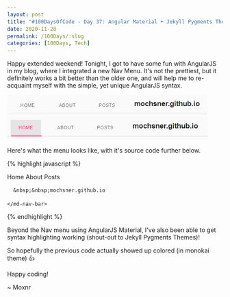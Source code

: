 ```yaml
---
layout: post
title: "#100DaysOfCode - Day 37: Angular Material + Jekyll Pygments Themes"
date: 2020-11-28
permalink: /100Days/:slug
categories: [100Days, Tech]
---
```


Happy extended weekend! Tonight, I got to have some fun with AngularJS in my blog, where I integrated a new Nav Menu. It's not the prettiest, but it definitely works a bit better than the older one, and will help me to re-acquaint myself with the simple, yet unique AngularJS syntax. 

![ng-navbar](/assets/img/2020-11-29-02-21-25-ng-navbar.png)
![ng-navbar-onclick](/assets/img/2020-11-29-02-21-51-ng-navbar-onclick.png)

Here's what the menu looks like, with it's source code further below.

{% highlight javascript %}
<div ng-app="myApp">
  <div ng-controller="myCtrl">
  
  <md-content class="md-padding">
    <md-nav-bar
    md-no-ink-bar="disableInkBar"
    md-selected-nav-item="currentNavItem"
    nav-bar-aria-label="navigation links">
      <md-nav-item md-nav-href="/" name="Home">
        Home
      </md-nav-item>
      <md-nav-item md-nav-href="/about" name="About">
        About
      </md-nav-item>
      <md-nav-item md-nav-href="/posts" name="Posts">
        Posts
      </md-nav-item>
      
      &nbsp;&nbsp;mochsner.github.io
    
    </md-nav-bar>
  </md-content>

  </div>
</div>
{% endhighlight %}

Beyond the Nav menu using AngularJS Material, I've also been able to get syntax highlighting working (shout-out to Jekyll Pygments Themes)!

So hopefully the previous code actually showed up colored (in monokai theme) :thumbsup:

Happy coding!

~ Moxnr
